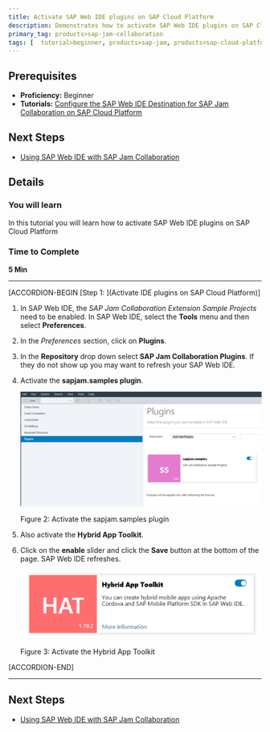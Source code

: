 ```yaml
---
title: Activate SAP Web IDE plugins on SAP Cloud Platform
description: Demonstrates how to activate SAP Web IDE plugins on SAP Cloud Platform
primary_tag: products>sap-jam-collaboration
tags: [  tutorial>beginner, products>sap-jam, products>sap-cloud-platform, topic>cloud ]
---
```


## Prerequisites  
 - **Proficiency:** Beginner
 - **Tutorials:** [Configure the SAP Web IDE Destination for SAP Jam Collaboration on SAP Cloud Platform](https://www.sap.com/developer/tutorials/jam-cloud-webide-destination-configure.html)

## Next Steps
- [Using SAP Web IDE with SAP Jam Collaboration](https://www.sap.com/developer/tutorials/jam-cloud-ui5-sample-build-project.html)

## Details
### You will learn  
In this tutorial you will learn how to activate SAP Web IDE plugins on SAP Cloud Platform

### Time to Complete
**5 Min**

---

[ACCORDION-BEGIN [Step 1: ](Activate
IDE plugins on SAP Cloud Platform)]

1.  In SAP Web IDE, the _SAP Jam Collaboration Extension Sample Projects_ need to be enabled. In SAP Web IDE, select the **Tools** menu and then select **Preferences**.
2.  In the _Preferences_ section, click on **Plugins**.
3.  In the **Repository** drop down select **SAP Jam Collaboration Plugins**. If they do not show up you may want to refresh your SAP Web IDE.
4.  Activate the **sapjam.samples plugin**.

    ![Activate the sapjam.samples plugin page](loio3061dc55d42c4efb8c522eaaec92492f_HiRes.png)

    Figure 2: Activate the sapjam.samples plugin
5.  Also activate the **Hybrid App Toolkit**.
6.  Click on the **enable** slider and click the **Save** button at the bottom of the page. SAP Web IDE refreshes.

    ![Activate the Hybrid App Toolkit page](loio81661760f7b34e5f852d5b8c4caa1fef_HiRes.png)

    Figure 3: Activate the Hybrid App Toolkit


[ACCORDION-END]

---

## Next Steps
- [Using SAP Web IDE with SAP Jam Collaboration](https://www.sap.com/developer/tutorials/jam-cloud-ui5-sample-build-project.html)
